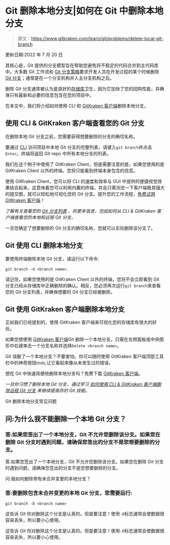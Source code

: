 # Git 删除本地分支|如何在 Git 中删除本地分支

> 原文：<https://www.gitkraken.com/learn/git/problems/delete-local-git-branch>

更新日期:2022 年 7 月 20 日

其核心是，Git 提供的分支模型旨在帮助您避免将不稳定的代码合并到主代码库中。大多数 Git 工作流和 [Git 分支策略](https://www.gitkraken.com/learn/git/best-practices/git-branch-strategy)要求开发人员在开发过程的某个时候删除 [Git 分支](https://www.gitkraken.com/learn/git/branch)；通常是在一个分支机构并入主分支机构之后。

删除 Git 分支通常被认为是良好的[存储库](https://www.gitkraken.com/learn/git/tutorials/what-is-a-git-repository)卫生，因为它加快了您的回购性能，并确保只有最新和必要的信息包含在您的项目中。

在本文中，我们将介绍如何使用 CLI 和 [GitKraken 客户端](https://www.gitkraken.com/git-client)删除本地分支。

## 使用 CLI & GitKraken 客户端查看您的 Git 分支

在删除本地 Git 分支之前，您需要获得想要删除的分支的确切名称。

要通过 [CLI](https://www.gitkraken.com/cli) 访问项目中本地 Git 分支的完整列表，请键入`git branch`并点击`Enter`。终端将返回 Git repo 中所有本地分支的列表。

我们在这个例子中使用了 GitKraken Client，但是需要注意的是，如果您使用的是 GitKraken Client 以外的终端，您将只能看到终端本身包含的信息。

使用 GitKraken Client，您可以将 CLI 的速度和效率与 GUI 中提供的便捷视觉效果结合起来。这意味着您可以利用内置的终端，并且只需浏览一下客户端极其强大的提交图，就可以轻松地可视化您的 Git 分支。提升您的工作流程，[免费试用 GitKraken 客户端](https://www.gitkraken.com/git-client/try-free)！

*了解有关查看您的* [*Git 分支列表*](https://www.gitkraken.com/learn/git/problems/git-branch-list) 、*的更多信息，包括如何从 CLI & GitKraken 客户端查看您的本地和远程 Git 分支。*

一旦您确定了想要删除的 Git 分支的确切名称，您就可以实际删除该分支了。

## Git 使用 CLI 删除本地分支

要使用终端删除本地 Git 分支，请运行以下命令:

`git branch -d <branch name>`.

请记住，如果您使用的是 GitKraken Client 以外的终端，您将不会立即看到 Git 分支已经从存储库中正确删除的确认。相反，您必须再次运行`git branch`来查看您的 Git 分支列表，并确保想要的 Git 分支已经被删除。

## Git 使用 GitKraken 客户端删除本地分支

正如我们已经提到的，使用 GitKraken 客户端来可视化您的存储库有很大的好处。

如果您想使用 [GitKraken 客户端](https://www.gitkraken.com/git-client)Git 删除一个本地分支，只需在左侧面板或中央图形中右键单击一个分支名称并选择`Delete <branch name>`。

Git 误删了一个本地分支？不要害怕。你可以随时使用 GitKraken 客户端顶部工具栏中的神奇按钮`Undo`,让它看起来像从未发生过的错误。

想在 Git 中快速简便地删除本地分支吗？免费下载 [GitKraken 客户端](https://www.gitkraken.com/git-client)。

*一旦你习惯了删除本地 Git 分支，通过学习* [*如何使用 CLI & GitKraken 客户端删除远程 Git 分支*](https://www.gitkraken.com/learn/git/problems/delete-remote-git-branch) *来继续提高你的 Git 技能。*

Git 删除本地分支常见问题

## 问:为什么我不能删除一个本地 Git 分支？

### 答:如果您签出了一个本地分支，Git 不允许您删除该分支。如果您在删除 Git 分支时遇到问题，请确保您签出的分支不是您想要删除的分支。

答:如果您签出了一个本地分支，Git 不允许您删除该分支。如果您在删除 Git 分支时遇到问题，请确保您签出的分支不是您想要删除的分支。

问:我如何删除带有未合并变更的本地分支？

### 答:要删除包含未合并变更的本地 Git 分支，您需要运行:

`git branch -D <branch name>`

这告诉 Git 你对删除这个分支是认真的。但是要注意！使用`-D`标志通常会使数据很容易丢失，所以要小心使用。

这告诉 Git 你对删除这个分支是认真的。但是要注意！使用`-D`标志通常会使数据很容易丢失，所以要小心使用。